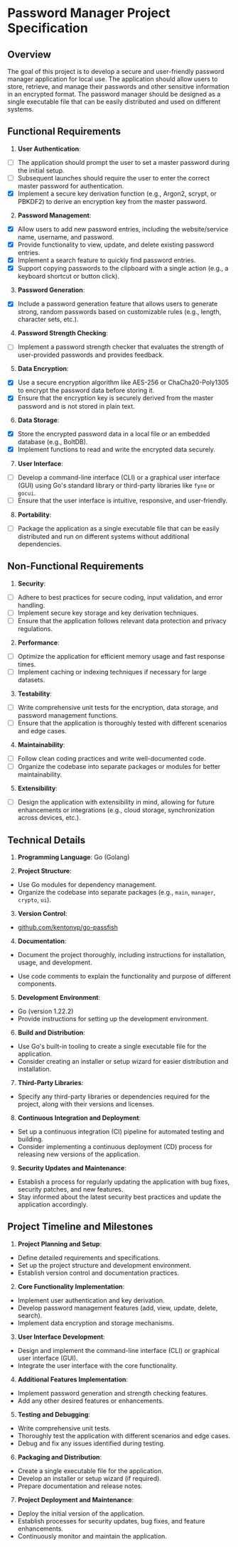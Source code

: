 # Password Manager Project Specification

## Overview

The goal of this project is to develop a secure and user-friendly password manager application for local use. The application should allow users to store, retrieve, and manage their passwords and other sensitive information in an encrypted format. The password manager should be designed as a single executable file that can be easily distributed and used on different systems.

## Functional Requirements

1. **User Authentication**:

- [ ] The application should prompt the user to set a master password during the initial setup.
- [ ] Subsequent launches should require the user to enter the correct master password for authentication.
- [x] Implement a secure key derivation function (e.g., Argon2, scrypt, or PBKDF2) to derive an encryption key from the master password.

2. **Password Management**:

- [x] Allow users to add new password entries, including the website/service name, username, and password.
- [x] Provide functionality to view, update, and delete existing password entries.
- [x] Implement a search feature to quickly find password entries.
- [x] Support copying passwords to the clipboard with a single action (e.g., a keyboard shortcut or button click).

3. **Password Generation**:

- [x] Include a password generation feature that allows users to generate strong, random passwords based on customizable rules (e.g., length, character sets, etc.).

4. **Password Strength Checking**:

- [ ] Implement a password strength checker that evaluates the strength of user-provided passwords and provides feedback.

5. **Data Encryption**:

- [x] Use a secure encryption algorithm like AES-256 or ChaCha20-Poly1305 to encrypt the password data before storing it.
- [x] Ensure that the encryption key is securely derived from the master password and is not stored in plain text.

6. **Data Storage**:

- [x] Store the encrypted password data in a local file or an embedded database (e.g., BoltDB).
- [x] Implement functions to read and write the encrypted data securely.

7. **User Interface**:

- [ ] Develop a command-line interface (CLI) or a graphical user interface (GUI) using Go's standard library or third-party libraries like `fyne` or `gocui`.
- [ ] Ensure that the user interface is intuitive, responsive, and user-friendly.

8. **Portability**:

- [ ] Package the application as a single executable file that can be easily distributed and run on different systems without additional dependencies.

## Non-Functional Requirements

1. **Security**:

- [ ] Adhere to best practices for secure coding, input validation, and error handling.
- [ ] Implement secure key storage and key derivation techniques.
- [ ] Ensure that the application follows relevant data protection and privacy regulations.

2. **Performance**:

- [ ] Optimize the application for efficient memory usage and fast response times.
- [ ] Implement caching or indexing techniques if necessary for large datasets.

3. **Testability**:

- [ ] Write comprehensive unit tests for the encryption, data storage, and password management functions.
- [ ] Ensure that the application is thoroughly tested with different scenarios and edge cases.

4. **Maintainability**:

- [ ] Follow clean coding practices and write well-documented code.
- [ ] Organize the codebase into separate packages or modules for better maintainability.

5. **Extensibility**:

- [ ] Design the application with extensibility in mind, allowing for future enhancements or integrations (e.g., cloud storage, synchronization across devices, etc.).

## Technical Details

1. **Programming Language**: Go (Golang)

2. **Project Structure**:

- Use Go modules for dependency management.
- Organize the codebase into separate packages (e.g., `main`, `manager`, `crypto`, `ui`).

3. **Version Control**:

- [github.com/kentonvp/go-passfish](github.com/kentonvp/go-passfish)

4. **Documentation**:

- Document the project thoroughly, including instructions for installation, usage, and development.

- Use code comments to explain the functionality and purpose of different components.

5. **Development Environment**:

- Go (version 1.22.2)
- Provide instructions for setting up the development environment.

6. **Build and Distribution**:

- Use Go's built-in tooling to create a single executable file for the application.
- Consider creating an installer or setup wizard for easier distribution and installation.

7. **Third-Party Libraries**:

- Specify any third-party libraries or dependencies required for the project, along with their versions and licenses.

8. **Continuous Integration and Deployment**:

- Set up a continuous integration (CI) pipeline for automated testing and building.
- Consider implementing a continuous deployment (CD) process for releasing new versions of the application.

9. **Security Updates and Maintenance**:

- Establish a process for regularly updating the application with bug fixes, security patches, and new features.
- Stay informed about the latest security best practices and update the application accordingly.

## Project Timeline and Milestones

1. **Project Planning and Setup**:

- Define detailed requirements and specifications.
- Set up the project structure and development environment.
- Establish version control and documentation practices.

2. **Core Functionality Implementation**:

- Implement user authentication and key derivation.
- Develop password management features (add, view, update, delete, search).
- Implement data encryption and storage mechanisms.

3. **User Interface Development**:

- Design and implement the command-line interface (CLI) or graphical user interface (GUI).
- Integrate the user interface with the core functionality.

4. **Additional Features Implementation**:

- Implement password generation and strength checking features.
- Add any other desired features or enhancements.

5. **Testing and Debugging**:

- Write comprehensive unit tests.
- Thoroughly test the application with different scenarios and edge cases.
- Debug and fix any issues identified during testing.

6. **Packaging and Distribution**:

- Create a single executable file for the application.
- Develop an installer or setup wizard (if required).
- Prepare documentation and release notes.

7. **Project Deployment and Maintenance**:

- Deploy the initial version of the application.
- Establish processes for security updates, bug fixes, and feature enhancements.
- Continuously monitor and maintain the application.
